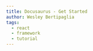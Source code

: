 ```yaml
---
title: Docusaurus - Get Started
author: Wesley Bertipaglia
tags:
  - react
  - framework
  - tutorial
---
```

